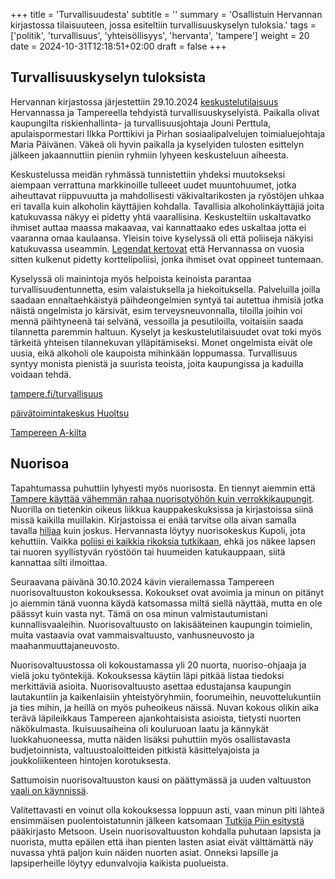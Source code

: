 +++
title = 'Turvallisuudesta'
subtitle = ''
summary = 'Osallistuin Hervannan kirjastossa tilaisuuteen, jossa esiteltiin turvallisuuskyselyn tuloksia.'
tags = ['politik', 'turvallisuus', 'yhteisöllisyys', 'hervanta', 'tampere']
weight = 20
date = 2024-10-31T12:18:51+02:00
draft = false
+++

## Turvallisuuskyselyn tuloksista

Hervannan kirjastossa järjestettiin 29.10.2024 [keskustelutilaisuus](https://www.pirha.fi/w/tervetuloa-mukaan-turvallisempi-hervanta-keskustelutilaisuuteen-tiistaina-29-lokakuuta-?redirect=%2F) Hervannassa ja Tampereella tehdyistä turvallisuuskyselyistä. Paikalla olivat kaupungilta riskienhallinta- ja turvallisuusjohtaja Jouni Perttula, apulaispormestari Ilkka Porttikivi ja Pirhan sosiaalipalvelujen toimialuejohtaja Maria Päivänen. Väkeä oli hyvin paikalla ja kyselyiden tulosten esittelyn jälkeen jakaannuttiin pieniin ryhmiin lyhyeen keskusteluun aiheesta.

Keskustelussa meidän ryhmässä tunnistettiin yhdeksi muutokseksi aiempaan verrattuna markkinoille tulleeet uudet muuntohuumet, jotka aiheuttavat riippuvuutta ja mahdollisesti väkivaltarikosten ja ryöstöjen uhkaa eri tavalla kuin alkoholin käyttäjien kohdalla. Tavallisia alkoholinkäyttäjiä joita katukuvassa näkyy ei pidetty yhtä vaarallisina. Keskusteltiin uskaltavatko ihmiset auttaa maassa makaavaa, vai kannattaako edes uskaltaa jotta ei vaaranna omaa kaulaansa. Yleisin toive kyselyssä oli että poliiseja näkyisi katukuvassa useammin. [Legendat kertovat](https://yle.fi/aihe/artikkeli/2010/11/30/20-vuotta-korttelipoliisina) että Hervannassa on vuosia sitten kulkenut pidetty korttelipoliisi, jonka ihmiset ovat oppineet tuntemaan.

Kyselyssä oli mainintoja myös helpoista keinoista parantaa turvallisuudentunnetta, esim valaistuksella ja hiekoituksella. Palveluilla joilla saadaan ennaltaehkäistyä päihdeongelmien syntyä tai autettua ihmisiä jotka näistä ongelmista jo kärsivät, esim terveysneuvonnalla, tiloilla joihin voi mennä päihtyneenä tai selvänä, vessoilla ja pesutiloilla, voitaisiin saada tilannetta paremmin haltuun. Kyselyt ja keskustelutilaisuudet ovat toki myös tärkeitä yhteisen tilannekuvan ylläpitämiseksi. Monet ongelmista eivät ole uusia, eikä alkoholi ole kaupoista mihinkään loppumassa. Turvallisuus syntyy monista pienistä ja suurista teoista, joita kaupungissa ja kaduilla voidaan tehdä.

[tampere.fi/turvallisuus](https://www.tampere.fi/turvallisuus)

[päivätoimintakeskus Huoltsu](https://www.pirha.fi/toimipisteet/toimipistehakemisto/paivatoimintakeskus-huoltsu-tampere)

[Tampereen A-kilta](https://www.tampereena-kilta.fi/tuvat/)


## Nuorisoa

Tapahtumassa puhuttiin lyhyesti myös nuorisosta. En tiennyt aiemmin että [Tampere käyttää vähemmän rahaa nuorisotyöhön kuin verrokkikaupungit](https://yle.fi/a/3-12090354). Nuorilla on tietenkin oikeus liikkua kauppakeskuksissa ja kirjastoissa siinä missä kaikilla muillakin. Kirjastoissa ei enää tarvitse olla aivan samalla tavalla [hiljaa](https://yle.fi/a/3-5605134) kuin joskus. Hervannasta löytyy nuorisokeskus Kupoli, jota kehuttiin. Vaikka [poliisi ei kaikkia rikoksia tutkikaan](https://www.aamulehti.fi/pirkanmaa/art-2000010764024.html), ehkä jos näkee lapsen tai nuoren syyllistyvän ryöstöön tai huumeiden katukauppaan, siitä kannattaa silti ilmoittaa.

Seuraavana päivänä 30.10.2024 kävin vierailemassa Tampereen nuorisovaltuuston kokouksessa. Kokoukset ovat avoimia ja minun on pitänyt jo aiemmin tänä vuonna käydä katsomassa miltä siellä näyttää, mutta en ole päässyt kuin vasta nyt. Tämä on osa minun valmistautumistani kunnallisvaaleihin. Nuorisovaltuusto on lakisääteinen kaupungin toimielin, muita vastaavia ovat vammaisvaltuusto, vanhusneuvosto ja maahanmuuttajaneuvosto.

Nuorisovaltuustossa oli kokoustamassa yli 20 nuorta, nuoriso-ohjaaja ja vielä joku työntekijä. Kokouksessa käytiin läpi pitkää listaa tiedoksi merkittäviä asioita. Nuorisovaltuusto asettaa edustajansa kaupungin lautakuntiin ja kaikenlaisiin yhteistyöryhmiin, foorumeihin, neuvottelukuntiin ja ties mihin, ja heillä on myös puheoikeus näissä. Nuvan kokous olikin aika terävä läpileikkaus Tampereen ajankohtaisista asioista, tietysti nuorten näkökulmasta. Ikuisuusaiheina oli kouluruoan laatu ja kännykät luokkahuoneessa, mutta näiden lisäksi puhuttiin myös osallistavasta budjetoinnista, valtuustoaloitteiden pitkistä käsittelyajoista ja joukkoliikenteen hintojen korotuksesta.

Sattumoisin nuorisovaltuuston kausi on päättymässä ja uuden valtuuston [vaali on käynnissä](https://www.tampere.fi/osallistu-ja-vaikuta/lasten-ja-nuorten-vaikuttaminen/nuorisovaltuusto/nuorisovaltuustovaalit-2024).

Valitettavasti en voinut olla kokouksessa loppuun asti, vaan minun piti lähteä ensimmäisen puolentoistatunnin jälkeen katsomaan [Tutkija Piin esitystä](https://www.aamulehti.fi/menokone/events/127699) pääkirjasto Metsoon. Usein nuorisovaltuuston kohdalla puhutaan lapsista ja nuorista, mutta epäilen että ihan pienten lasten asiat eivät välttämättä näy nuvassa yhtä paljon kuin näiden nuorten asiat. Onneksi lapsille ja lapsiperheille löytyy edunvalvojia kaikista puolueista.
